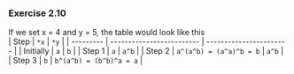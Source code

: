 ### Exercise 2.10
If we set x = 4 and y = 5, the table would look like this  
| Step      | `*x`                      | `*y`                    |
| --------- | ------------------------- | ----------------------- |
| Initially | `a`                       | `b`                     |
| Step 1    | `a`                       | `a^b`                   |
| Step 2    | `a^(a^b) = (a^a)^b = b`   | `a^b`                   |
| Step 3    | `b`                       | `b^(a^b) = (b^b)^a = a` |
